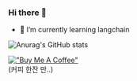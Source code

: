 ### Hi there 👋

- 🌱 I’m currently learning langchain

![Anurag's GitHub stats](https://github-readme-stats.vercel.app/api?username=DonghoonPark12&show_icons=true&theme=radical)

[!["Buy Me A Coffee"](https://www.buymeacoffee.com/assets/img/custom_images/orange_img.png)](https://www.buymeacoffee.com/6JoE8gjtQ)  
(커피 한잔 만..)


